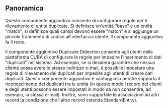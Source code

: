 ## Panoramica
Questo componente aggiuntivo consente di configurare regole per il rilevamento di entità duplicate. Si definisce un'entità "base" e un'entità "match", si definisce quali campi devono essere "match" e si aggiunge un piccolo frammento di codice all'interfaccia utente. Il componente aggiuntivo fa il resto.

Il componente aggiuntivo Duplicate Detection consente agli utenti della piattaforma CUBA di configurare le regole per impedire l'inserimento di dati "duplicati" nel sistema. Ad esempio, se si desidera garantire che nessun cliente possa avere lo stesso indirizzo e-mail, è possibile impostare una regola di rilevamento dei duplicati per impedire agli utenti di creare dati duplicati. Questo componente aggiuntivo è vantaggioso perché supporta il riconoscimento dei duplicati tra le entità (in questo modo i record dei clienti e degli utenti possono essere impostati in modo da non consentire, ad esempio, la stessa e-mail). Inoltre, sono supportate le associazioni ad altri record (a condizione che l'altro record estenda StandardEntity).
